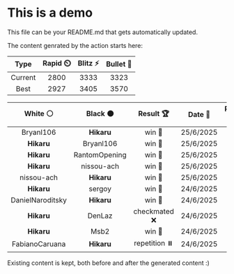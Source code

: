 # This is a demo

This file can be your README.md that gets automatically updated.

The content genrated by the action starts here:

<!--START_SECTION:chessStats-->
<!-- Automatically generated with https://github.com/Balastrong/chess-stats-action -->

| Type | Rapid ⏲️ | Blitz ⚡ | Bullet 🔫 |
|:---:|:---:|:---:|:---:|
| Current | 2800 | 3333 | 3323 |
| Best | 2927 | 3405 | 3570 |

| White ⚪ | Black ⚫ | Result 🏆 | Date 📅 | Position 🗺️ | Type 🕕 |
|:---:|:---:|:---:|:---:|:---:|:---:|
| Bryanl106 | **Hikaru** | win 🥇 | 25/6/2025 | <a href="http://www.ee.unb.ca/cgi-bin/tervo/fen.pl?select=4k3/8/5b2/1p1r2p1/5pK1/5P2/5P1B/8 w - - 0 63">Link</a> | Blitz |
| **Hikaru** | Bryanl106 | win 🥇 | 25/6/2025 | <a href="http://www.ee.unb.ca/cgi-bin/tervo/fen.pl?select=8/8/6pk/8/6PP/3R2K1/8/8 b - - 0 59">Link</a> | Blitz |
| **Hikaru** | RantomOpening | win 🥇 | 25/6/2025 | <a href="http://www.ee.unb.ca/cgi-bin/tervo/fen.pl?select=6k1/r2n1pp1/1rRq3p/1p1p4/1N1P4/1P2PPP1/P2Q2KP/2R5 b - - 0 38">Link</a> | Blitz |
| **Hikaru** | nissou-ach | win 🥇 | 25/6/2025 | <a href="http://www.ee.unb.ca/cgi-bin/tervo/fen.pl?select=8/3k4/4R3/3PKP2/4P3/8/8/5r2 b - - 0 60">Link</a> | Blitz |
| nissou-ach | **Hikaru** | win 🥇 | 25/6/2025 | <a href="http://www.ee.unb.ca/cgi-bin/tervo/fen.pl?select=3q1nk1/5ppp/1R2pb2/1p6/8/1PN1P3/P2Q1PPP/r3N1K1 w - - 8 29">Link</a> | Blitz |
| **Hikaru** | sergoy | win 🥇 | 24/6/2025 | <a href="http://www.ee.unb.ca/cgi-bin/tervo/fen.pl?select=5bk1/1p1N1p2/p6p/P2P4/5P2/1P2pKP1/2R4P/8 b - - 1 50">Link</a> | Blitz |
| DanielNaroditsky | **Hikaru** | win 🥇 | 24/6/2025 | <a href="http://www.ee.unb.ca/cgi-bin/tervo/fen.pl?select=Q4b1r/p1rk1pp1/Bqpp4/4pnp1/8/2P2P2/PP3RKP/3R4 b - - 5 23">Link</a> | Blitz |
| **Hikaru** | DenLaz | checkmated ❌ | 24/6/2025 | <a href="http://www.ee.unb.ca/cgi-bin/tervo/fen.pl?select=8/8/k1Bp4/2pPp3/1rP4R/2n5/Kb6/8 w - - 6 81">Link</a> | Blitz |
| **Hikaru** | Msb2 | win 🥇 | 24/6/2025 | <a href="http://www.ee.unb.ca/cgi-bin/tervo/fen.pl?select=8/p1k5/5p1P/2p2P2/6P1/2Bbp2K/1P6/8 w - - 0 47">Link</a> | Blitz |
| FabianoCaruana | **Hikaru** | repetition ⏸️ | 24/6/2025 | <a href="http://www.ee.unb.ca/cgi-bin/tervo/fen.pl?select=8/8/5k2/5Np1/3PP1P1/7r/5K2/8 b - - 10 56">Link</a> | Blitz |

<!--END_SECTION:chessStats-->

Existing content is kept, both before and after the generated content :)
